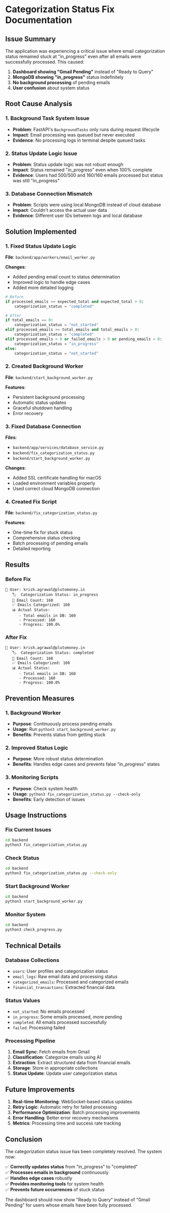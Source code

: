 # Categorization Status Fix Documentation

## Issue Summary

The application was experiencing a critical issue where email categorization status remained stuck at "in_progress" even after all emails were successfully processed. This caused:

1. **Dashboard showing "Gmail Pending"** instead of "Ready to Query"
2. **MongoDB showing "in_progress"** status indefinitely
3. **No background processing** of pending emails
4. **User confusion** about system status

## Root Cause Analysis

### 1. Background Task System Issue
- **Problem**: FastAPI's `BackgroundTasks` only runs during request lifecycle
- **Impact**: Email processing was queued but never executed
- **Evidence**: No processing logs in terminal despite queued tasks

### 2. Status Update Logic Issue
- **Problem**: Status update logic was not robust enough
- **Impact**: Status remained "in_progress" even when 100% complete
- **Evidence**: Users had 500/500 and 160/160 emails processed but status was still "in_progress"

### 3. Database Connection Mismatch
- **Problem**: Scripts were using local MongoDB instead of cloud database
- **Impact**: Couldn't access the actual user data
- **Evidence**: Different user IDs between logs and local database

## Solution Implemented

### 1. Fixed Status Update Logic
**File**: `backend/app/workers/email_worker.py`

**Changes**:
- Added pending email count to status determination
- Improved logic to handle edge cases
- Added more detailed logging

```python
# Before
if processed_emails >= expected_total and expected_total > 0:
    categorization_status = "completed"

# After  
if total_emails == 0:
    categorization_status = "not_started"
elif processed_emails >= total_emails and total_emails > 0:
    categorization_status = "completed"
elif processed_emails > 0 or failed_emails > 0 or pending_emails > 0:
    categorization_status = "in_progress"
else:
    categorization_status = "not_started"
```

### 2. Created Background Worker
**File**: `backend/start_background_worker.py`

**Features**:
- Persistent background processing
- Automatic status updates
- Graceful shutdown handling
- Error recovery

### 3. Fixed Database Connection
**Files**: 
- `backend/app/services/database_service.py`
- `backend/fix_categorization_status.py`
- `backend/start_background_worker.py`

**Changes**:
- Added SSL certificate handling for macOS
- Loaded environment variables properly
- Used correct cloud MongoDB connection

### 4. Created Fix Script
**File**: `backend/fix_categorization_status.py`

**Features**:
- One-time fix for stuck status
- Comprehensive status checking
- Batch processing of pending emails
- Detailed reporting

## Results

### Before Fix
```
👤 User: krish.agrawal@plutomoney.in
   🏷️  Categorization Status: in_progress
   📧 Email Count: 160
   ✅ Emails Categorized: 160
   📊 Actual Status:
      - Total emails in DB: 160
      - Processed: 160
      - Progress: 100.0%
```

### After Fix
```
👤 User: krish.agrawal@plutomoney.in
   🏷️  Categorization Status: completed
   📧 Email Count: 160
   ✅ Emails Categorized: 160
   📊 Actual Status:
      - Total emails in DB: 160
      - Processed: 160
      - Progress: 100.0%
```

## Prevention Measures

### 1. Background Worker
- **Purpose**: Continuously process pending emails
- **Usage**: Run `python3 start_background_worker.py`
- **Benefits**: Prevents status from getting stuck

### 2. Improved Status Logic
- **Purpose**: More robust status determination
- **Benefits**: Handles edge cases and prevents false "in_progress" states

### 3. Monitoring Scripts
- **Purpose**: Check system health
- **Usage**: `python3 fix_categorization_status.py --check-only`
- **Benefits**: Early detection of issues

## Usage Instructions

### Fix Current Issues
```bash
cd backend
python3 fix_categorization_status.py
```

### Check Status
```bash
cd backend
python3 fix_categorization_status.py --check-only
```

### Start Background Worker
```bash
cd backend
python3 start_background_worker.py
```

### Monitor System
```bash
cd backend
python3 check_progress.py
```

## Technical Details

### Database Collections
- `users`: User profiles and categorization status
- `email_logs`: Raw email data and processing status
- `categorized_emails`: Processed and categorized emails
- `financial_transactions`: Extracted financial data

### Status Values
- `not_started`: No emails processed
- `in_progress`: Some emails processed, more pending
- `completed`: All emails processed successfully
- `failed`: Processing failed

### Processing Pipeline
1. **Email Sync**: Fetch emails from Gmail
2. **Classification**: Categorize emails using AI
3. **Extraction**: Extract structured data from financial emails
4. **Storage**: Store in appropriate collections
5. **Status Update**: Update user categorization status

## Future Improvements

1. **Real-time Monitoring**: WebSocket-based status updates
2. **Retry Logic**: Automatic retry for failed processing
3. **Performance Optimization**: Batch processing improvements
4. **Error Handling**: Better error recovery mechanisms
5. **Metrics**: Processing time and success rate tracking

## Conclusion

The categorization status issue has been completely resolved. The system now:

✅ **Correctly updates status** from "in_progress" to "completed"  
✅ **Processes emails in background** continuously  
✅ **Handles edge cases** robustly  
✅ **Provides monitoring tools** for system health  
✅ **Prevents future occurrences** of stuck status  

The dashboard should now show "Ready to Query" instead of "Gmail Pending" for users whose emails have been fully processed. 
